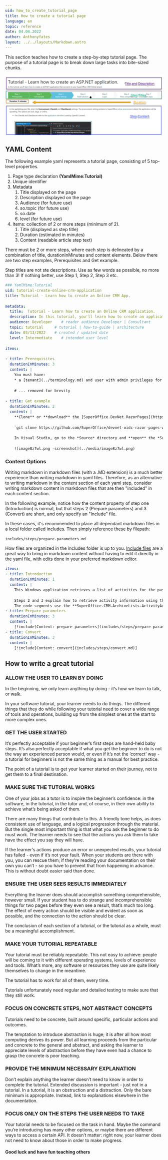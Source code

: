 ```yaml
---
uid: how_to_create_tutorial_page
title: How to create a tutorial page
language: en
topic: reference
date: 04.04.2022
author: AnthonyYates
layout: ../../layouts/Markdown.astro
---
```


<!-- markdownlint-disable-file MD013 -->

<!-- # How to create a tutorial page -->

This section teaches how to create a step-by-step tutorial page. The purpose of a tutorial page is to break down large tasks into bite-sized chunks.

![Overview][overview]

## YAML Content

The following example yaml represents a tutorial page, consisting of 5 top-level properties.

1. Page type declaration **(YamlMime:Tutorial)**
2. Unique identifier
3. Metadata
   1. Title displayed on the page
   2. Description displayed on the page
   3. Audience (for future use)
   4. so.topic (for future use)
   5. so.date
   6. level (for future use)
4. Items: collection of 2 or more steps (minimum of 2).
   1. Title (displayed as step title)
   2. Duration (estimated in minutes)
   3. Content (readable article step text)

There must be 2 or more steps, where each step is delineated by a combination of title, durationInMinutes and content elements. Below there are two step examples, Prerequisites and Get example.

Step titles are not ste descriptions. Use as few words as possible, no more than 3! If nothing better, use Step 1, Step 2, Step 3 etc.

```yaml
### YamlMime:Tutorial
uid: tutorial-create-online-crm-application
title: Tutorial - Learn how to create an Online CRM App.

metadata:
  title:  Tutorial - Learn how to create an Online CRM application.
  description: In this tutorial, you'll learn how to create an application that connects to your SuperOffice CRM Online tenant.
  audience: Developer    # reader audience Developer | Consultant
  topic: tutorial     # tutorial | how-to-guide | architecture
  date: 03/13/2022    # created / updated date
  level: Intermediate    # intended user level

items:

- title: Prerequisites
  durationInMinutes: 3
  content: |
    You must have:
    * a [tenant](../terminology.md) and user with admin privileges for testing sign-in.

    # ... removed for brevity

- title: Get example 
  durationInMinutes: 2
  content: |
    **Clone** or **download** the [SuperOffice.DevNet.RazorPages](https://github.com/SuperOffice/devnet-oidc-razor-pages-webapi) from GitHub.

    `git clone https://github.com/SuperOffice/devnet-oidc-razor-pages-webapi.git`

    In Visual Studio, go to the *Source* directory and **open** the *SuperOffice.DevNet.RazorPages.sln* file.

    ![image8z7wl.png -screenshot](../media/image8z7wl.png)   
```

### Content Options

Writing markdown in markdown files (with a .MD extension) is a much better experience than writing markdown in yaml files. Therefore, as an alternative to writing markdown in the content section of each yaml step, consider writing markdown content in markdown files that are then "included" in each content section.

In the following example, notice how the content property of step one (Introduction) is normal, but that steps 2 (Prepare parameters) and 3 (Convert) are short, and only specify an "Include" file.

In these cases, it's recommended to place all dependant markdown files in a local folder called includes. Then simply reference these by filepath:

`includes/steps/prepare-parameters.md`

How files are organized in the includes folder is up to you. [Include files][includes] are a great way to bring in markdown content without having to edit it directly in the yaml file, with edits done in your preferred markdown editor.

```yaml
items:
- title: Introduction
  durationInMinutes: 1
  content: |
    This Windows application retrieves a list of activities for the past 6 months of the logged-in user. It also supports filtering the activities based on user input.

    Steps 2 and 3 explain how to retrieve activity information using the Activity Archive Provider and convert the retrieved information into a format that can be displayed in a data grid.
    The code segments use the **SuperOffice.CRM.ArchiveLists.ActivityArchiveProvider** to retrieve the activities.
- title: Prepare parameters
  durationInMinutes: 3
  content: |
    [!include[Content: prepare parameters](includes/steps/prepare-parameters.md)]
- title: Convert
  durationInMinutes: 3
  content: |
    [!include[Content: convert](includes/steps/convert.md)]
```

## How to write a great tutorial

### ALLOW THE USER TO LEARN BY DOING​

In the beginning, we only learn anything by doing - it’s how we learn to talk, or walk.​

In your software tutorial, your learner needs to do things. The different things that they do while following your tutorial need to cover a wide range of tools and operations, building up from the simplest ones at the start to more complex ones.​

### GET THE USER STARTED​

It’s perfectly acceptable if your beginner’s first steps are hand-held baby steps. It’s also perfectly acceptable if what you get the beginner to do is not the way an experienced person would, or even if it’s not the ‘correct’ way - a tutorial for beginners is not the same thing as a manual for best practice.​

The point of a tutorial is to get your learner started on their journey, not to get them to a final destination.​

### MAKE SURE THE TUTORIAL WORKS​

One of your jobs as a tutor is to inspire the beginner’s confidence: in the software, in the tutorial, in the tutor and, of course, in their own ability to achieve what’s being asked of them.​

There are many things that contribute to this. A friendly tone helps, as does consistent use of language, and a logical progression through the material. But the single most important thing is that what you ask the beginner to do must work. The learner needs to see that the actions you ask them to take have the effect you say they will have.​

If the learner's actions produce an error or unexpected results, your tutorial has failed - even if it’s not your fault. When your students are there with you, you can rescue them; if they’re reading your documentation on their own you can’t - so you have to prevent that from happening in advance. This is without doubt easier said than done.​​

### ENSURE THE USER SEES RESULTS IMMEDIATELY​

Everything the learner does should accomplish something comprehensible, however small. If your student has to do strange and incomprehensible things for two pages before they even see a result, that’s much too long. The effect of every action should be visible and evident as soon as possible, and the connection to the action should be clear.​

The conclusion of each section of a tutorial, or the tutorial as a whole, must be a meaningful accomplishment.​

### MAKE YOUR TUTORIAL REPEATABLE​

Your tutorial must be reliably repeatable. This not easy to achieve: people will be coming to it with different operating systems, levels of experience and tools. What’s more, any software or resources they use are quite likely themselves to change in the meantime.​

The tutorial has to work for all of them, every time.​

Tutorials unfortunately need regular and detailed testing to make sure that they still work.​

### FOCUS ON CONCRETE STEPS, NOT ABSTRACT CONCEPTS​

Tutorials need to be concrete, built around specific, particular actions and outcomes.

The temptation to introduce abstraction is huge; it is after all how most computing derives its power. But all learning proceeds from the particular and concrete to the general and abstract, and asking the learner to appreciate levels of abstraction before they have even had a chance to grasp the concrete is poor teaching.​

### PROVIDE THE MINIMUM NECESSARY EXPLANATION​

Don’t explain anything the learner doesn’t need to know in order to complete the tutorial. Extended discussion is important - just not in a tutorial. In a tutorial, it is an obstruction and a distraction. Only the bare minimum is appropriate. Instead, link to explanations elsewhere in the documentation.​

### FOCUS ONLY ON THE STEPS THE USER NEEDS TO TAKE​

Your tutorial needs to be focused on the task in hand. Maybe the command you’re introducing has many other options, or maybe there are different ways to access a certain API. It doesn’t matter: right now, your learner does not need to know about those in order to make progress.​

#### Good luck and have fun teaching others

<!-- Referenced links -->

[includes]: ./markdown-guide/index.md#included-markdown-files

<!-- referenced images -->

[overview]: ../../media/contribute/how-to-create-tutorial-a-overview.png
